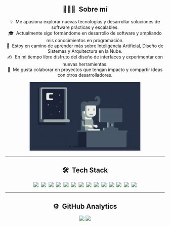 <!-- About Me -->
<h2 align="center">👨🏻‍💻 &nbsp;Sobre mí</h2>

<p align="center">
💡 &nbsp;Me apasiona explorar nuevas tecnologías y desarrollar soluciones de software prácticas y escalables.<br>
🎓 &nbsp;Actualmente sigo formándome en desarrollo de software y ampliando mis conocimientos en programación.<br>
🌱 &nbsp;Estoy en camino de aprender más sobre Inteligencia Artificial, Diseño de Sistemas y Arquitectura en la Nube.<br>
✍️ &nbsp;En mi tiempo libre disfruto del diseño de interfaces y experimentar con nuevas herramientas.<br>
💬 &nbsp;Me gusta colaborar en proyectos que tengan impacto y compartir ideas con otros desarrolladores.
</p>

<p align="center">
  <img src="https://raw.githubusercontent.com/AVS1508/AVS1508/master/assets/Night-Coding.gif" alt="Night Coding" width="350"/>
</p>

---

<!-- Tech Stack -->
<h2 align="center">🛠 &nbsp;Tech Stack</h2>

<p align="center">
<img src="https://img.shields.io/badge/-JavaScript-05122A?style=flat&logo=javascript">&nbsp;
<img src="https://img.shields.io/badge/-Node.js-05122A?style=flat&logo=node.js">&nbsp;
<img src="https://img.shields.io/badge/-Java-05122A?style=flat&logo=java&logoColor=FFA518">&nbsp;
<img src="https://img.shields.io/badge/-Python-05122A?style=flat&logo=python">&nbsp;
<img src="https://img.shields.io/badge/-C++-05122A?style=flat&logo=cplusplus&logoColor=00599C">&nbsp;
<img src="https://img.shields.io/badge/-Firebase-05122A?style=flat&logo=firebase">&nbsp;
<img src="https://img.shields.io/badge/-PostgreSQL-05122A?style=flat&logo=postgresql">&nbsp;
<img src="https://img.shields.io/badge/-MySQL-05122A?style=flat&logo=mysql">&nbsp;
<img src="https://img.shields.io/badge/-Git-05122A?style=flat&logo=git">&nbsp;
<img src="https://img.shields.io/badge/-GitHub-05122A?style=flat&logo=github">&nbsp;
<img src="https://img.shields.io/badge/-Figma-05122A?style=flat&logo=figma">&nbsp;
<img src="https://img.shields.io/badge/-TypeScript-05122A?style=flat&logo=typescript">&nbsp;
<img src="https://img.shields.io/badge/-React-05122A?style=flat&logo=react">&nbsp;
<img src="https://img.shields.io/badge/-Kotlin-05122A?style=flat&logo=kotlin">
</p>

---

<!-- GitHub Analytics -->
<h2 align="center">⚙️ &nbsp;GitHub Analytics</h2>

<p align="center">
  <img height="180em" src="https://github-readme-stats.vercel.app/api?username=Lucianodavidcor&show_icons=true&theme=radical&include_all_commits=true&count_private=true"/>
  <img height="180em" src="https://github-readme-stats.vercel.app/api/top-langs/?username=Lucianodavidcor&layout=compact&langs_count=8&theme=radical"/>
</p>
